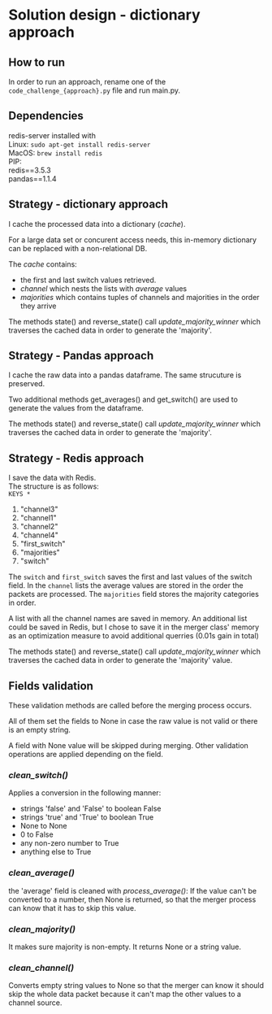 # Solution design - dictionary approach

## How to run
In order to run an approach, rename one of the `code_challenge_{approach}.py` file and run main.py.

## Dependencies  
redis-server installed with    
Linux: `sudo apt-get install redis-server`    
MacOS: `brew install redis`    
PIP:       
redis==3.5.3   
pandas==1.1.4      
   

## Strategy - dictionary approach

I cache the processed data into a dictionary (_cache_). 

For a large data set or concurent access needs, this in-memory dictionary can be replaced with a non-relational DB.


The _cache_ contains:   
- the first and last switch values retrieved.
- _channel_ which nests the lists with _average_ values
- _majorities_ which contains tuples of channels and majorities
in the order they arrive


The methods state() and reverse_state() call _update_majority_winner_ which traverses the cached data in order to generate the 'majority'.


## Strategy - Pandas approach

I cache the raw data into a pandas dataframe. 
The same strucuture is preserved. 

Two additional methods get_averages() and get_switch()
are used to generate the values from the dataframe.

The methods state() and reverse_state() call _update_majority_winner_ which traverses the cached data in order to generate the 'majority'.


## Strategy - Redis approach

I save the data with Redis.   
The structure is as follows:  
`KEYS *`

1) "channel3"  
2) "channel1"  
3) "channel2"  
4) "channel4"   
5) "first_switch"  
6) "majorities"  
7) "switch"  

The `switch` and `first_switch` saves the first and last values of the switch field.
In the `channel` lists the average values are stored in the order the packets are processed.
The `majorities` field stores the majority categories in order.

A list with all the channel names are saved in memory. An additional list could be saved in Redis, but I chose to save it in the merger class' memory as an optimization measure to avoid additional querries (0.01s gain in total)

The methods state() and reverse_state() call _update_majority_winner_ which traverses the cached data in order to generate the 'majority' value.




## Fields validation

These validation methods are called before the merging process occurs.

All of them set the fields to None in case the raw value is not valid or there is an empty string. 

A field with None value will be skipped during merging.
Other validation operations are applied depending on the field.


### _clean_switch()_
Applies a conversion in the following manner:  
- strings 'false' and 'False' to boolean False
- strings 'true' and 'True' to boolean True
- None to None
- 0 to False
- any non-zero number to True
- anything else to True

### _clean_average()_
 the 'average' field is cleaned with _process_average()_:
If the value can't be converted to a number, then None is returned, so that the merger process can know that it has to skip this value.

### _clean_majority()_
It makes sure majority is non-empty. It returns None or a string value.

### _clean_channel()_
Converts empty string values to None so that the merger can know it should skip the whole data packet because it can't map the other values to a channel source.





